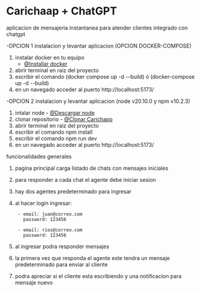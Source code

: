 # Carichaap + ChatGPT

aplicacion de mensajeria instantanea para atender clientes integrado con chatgpt

-OPCION 1
instalacion y levantar aplicacion (OPCION DOCKER-COMPOSE)

1. instalar docker en tu equipo 
    - [@Installar docker](https://docs.docker.com/desktop/setup/install/windows-install/)
2. abrir terminal en raiz del proyecto
3. escribir el comando (docker compose up -d --build) ó (docker-compose up -d --build)
4. en un navegado acceder al puerto http://localhost:5173/


-OPCION 2
instalacion y levantar aplicacion (node v20.10.0 y npm v10.2.3)

1. intalar node - [@Descargar node](https://nodejs.org/es/download)
1. clonar repositorio - [@Clonar Carichapp](https://github.com/zamitulande/carichapp/tree/chat)
2. abrir terminal en raiz del proyecto
3. escribir el comando npm install
3. escribir el comando npm run dev
4. en un navegado acceder al puerto http://localhost:5173/


funcionalidades generales

1. pagina principal carga listado de chats con mensajes iniciales
2. para responder a cada chat el agente debe iniciar sesion
3. hay dos agentes predeterminado para ingresar
4. al hacer login ingresar:

        - email: juan@correo.com
          password: 123456

        - email: rios@correo.com
          password: 123456

5. al ingresar podra responder mensajes
6. la primera vez que responda el agente este tendra un mensaje predeterminado para enviar al cliente
7. podra apreciar si el cliente esta escribiendo y una notificacion para mensaje nuevo